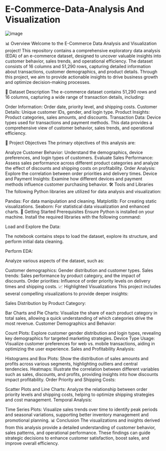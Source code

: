 # E-Commerce-Data-Analysis And Visualization

![image](https://github.com/user-attachments/assets/5dda6422-2f7e-4e84-9a1f-db13b615a601)



📊 Overview
Welcome to the E-Commerce Data Analysis and Visualization project! This repository contains a comprehensive exploratory data analysis (EDA) of an e-commerce dataset, designed to uncover valuable insights into customer behavior, sales trends, and operational efficiency. The dataset consists of 16 columns and 51,290 rows, capturing detailed information about transactions, customer demographics, and product details. Through this project, we aim to provide actionable insights to drive business growth and optimize decision-making processes.

📁 Dataset Description
The e-commerce dataset contains 51,290 rows and 16 columns, capturing a wide range of transaction details, including:

Order Information: Order date, priority level, and shipping costs.
Customer Details: Unique customer IDs, gender, and login type.
Product Insights: Product categories, sales amounts, and discounts.
Transaction Data: Device types used for transactions and payment methods.
This data provides a comprehensive view of customer behavior, sales trends, and operational efficiency.

🎯 Project Objectives
The primary objectives of this analysis are:

Analyze Customer Behavior: Understand the demographics, device preferences, and login types of customers.
Evaluate Sales Performance: Assess sales performance across different product categories and analyze the effect of discounts and shipping costs on profitability.
Order Analysis: Explore the correlation between order priorities and delivery times.
Device and Payment Insights: Examine how different devices and payment methods influence customer purchasing behavior.
🛠️ Tools and Libraries
The following Python libraries are utilized for data analysis and visualization:

Pandas: For data manipulation and cleaning.
Matplotlib: For creating static visualizations.
Seaborn: For statistical data visualization and enhanced charts.
🚀 Getting Started
Prerequisites
Ensure Python is installed on your machine. Install the required libraries with the following command:


Load and Explore the Data:

The notebook contains steps to load the dataset, explore its structure, and perform initial data cleaning.

Perform EDA:

Analyze various aspects of the dataset, such as:

Customer demographics: Gender distribution and customer types.
Sales trends: Sales performance by product category, and the impact of discounts.
Order priorities: Influence of order priority levels on delivery times and shipping costs.
📈 Highlighted Visualizations
This project includes several compelling visualizations to provide deeper insights:

Sales Distribution by Product Category:

Bar Charts and Pie Charts: Visualize the share of each product category in total sales, allowing a quick understanding of which categories drive the most revenue.
Customer Demographics and Behavior:

Count Plots: Explore customer gender distribution and login types, revealing key demographics for targeted marketing strategies.
Device Type Usage: Visualize customer preferences for web vs. mobile transactions, aiding in optimizing the user experience.
Sales and Profitability Analysis:

Histograms and Box Plots: Show the distribution of sales amounts and profits across various segments, highlighting outliers and central tendencies.
Heatmaps: Illustrate the correlation between different variables such as sales, discounts, and profits, providing insights into how discounts impact profitability.
Order Priority and Shipping Costs:

Scatter Plots and Line Charts: Analyze the relationship between order priority levels and shipping costs, helping to optimize shipping strategies and cost management.
Temporal Analysis:

Time Series Plots: Visualize sales trends over time to identify peak periods and seasonal variations, supporting better inventory management and promotional planning.
📊 Conclusion
The visualizations and insights derived from this analysis provide a detailed understanding of customer behavior, sales patterns, and operational performance. These findings can guide strategic decisions to enhance customer satisfaction, boost sales, and improve overall efficiency.


